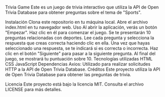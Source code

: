 Trivia Game
Este es un juego de trivia interactivo que utiliza la API de Open Trivia Database para obtener preguntas sobre el tema de "Sports".

Instalación
Clona este repositorio en tu máquina local.
Abre el archivo index.html en tu navegador web.
Uso
Al abrir la aplicación, verás un botón "Empezar". Haz clic en él para comenzar el juego.
Se te presentarán 10 preguntas relacionadas con deportes.
Lee cada pregunta y selecciona la respuesta que creas correcta haciendo clic en ella.
Una vez que hayas seleccionado una respuesta, se te indicará si es correcta o incorrecta.
Haz clic en el botón "Siguiente" para pasar a la siguiente pregunta.
Al final del juego, se mostrará tu puntuación sobre 10.
Tecnologías utilizadas
HTML
CSS
JavaScript
Dependencias
Axios: Utilizado para realizar solicitudes HTTP a la API de Open Trivia Database.
Créditos
Este proyecto utiliza la API de Open Trivia Database para obtener las preguntas de trivia.

Licencia
Este proyecto está bajo la licencia MIT. Consulta el archivo LICENSE para más detalles.
